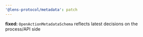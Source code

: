 ```yaml
---
'@lens-protocol/metadata': patch
---
```


**fixed:** `OpenActionMetadataSchema` reflects latest decisions on the process/API side
